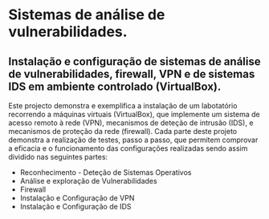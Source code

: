 # Sistemas de análise de vulnerabilidades.
## Instalação e configuração de sistemas de análise de vulnerabilidades, firewall, VPN e de sistemas IDS em ambiente controlado (VirtualBox).
Este projecto demonstra e exemplifica a instalação de um labotatório recorrendo a máquinas virtuais (VirtualBox),  que implemente 
um sistema de acesso remoto à rede (VPN), mecanismos de deteção de intrusão (IDS), e mecanismos de 
proteção da rede (firewall). Cada parte deste projeto demonstra a realização de testes, passo a passo, que permitem comprovar a eficacia 
e o funcionamento das configurações realizadas sendo assim dividido nas seguintes partes:

* Reconhecimento - Deteção de Sistemas Operativos
* Análise e exploração de Vulnerabilidades
* Firewall
* Instalação e Configuração de VPN
* Instalação e Configuração de IDS
